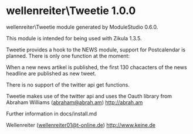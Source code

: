 wellenreiter\Tweetie 1.0.0
===========================

wellenreiter\Tweetie module generated by ModuleStudio 0.6.0.

This module is intended for being used with Zikula 1.3.5.

Tweetie provides a hook to the NEWS module, support for Postcalendar is planned.
There is only one function at the moment:

When a new news artikel is published, the first 130 chacacters of the news headline are published as new tweet.

There is no support of the twitter api get functions.

Tweetie makes use of the twitter api and uses the Oauth library from  Abraham Williams (abraham@abrah.am) http://abrah.am

Further information in docs/install.md


Wellenreiter (wellenreiter01@t-online.de)
http://www.keine.de
